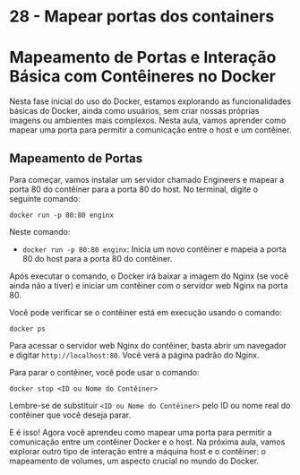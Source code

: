 # 28 - Mapear portas dos containers

# Mapeamento de Portas e Interação Básica com Contêineres no Docker

Nesta fase inicial do uso do Docker, estamos explorando as funcionalidades básicas do Docker, ainda como usuários, sem criar nossas próprias imagens ou ambientes mais complexos. Nesta aula, vamos aprender como mapear uma porta para permitir a comunicação entre o host e um contêiner.

## Mapeamento de Portas

Para começar, vamos instalar um servidor chamado Engineers e mapear a porta 80 do contêiner para a porta 80 do host. No terminal, digite o seguinte comando:

```
docker run -p 80:80 enginx
```

Neste comando:
- ```docker run -p 80:80 enginx```: Inicia um novo contêiner e mapeia a porta 80 do host para a porta 80 do contêiner.
  
Após executar o comando, o Docker irá baixar a imagem do Nginx (se você ainda não a tiver) e iniciar um contêiner com o servidor web Nginx na porta 80.

Você pode verificar se o contêiner está em execução usando o comando:

```
docker ps
```

Para acessar o servidor web Nginx do contêiner, basta abrir um navegador e digitar `http://localhost:80`. Você verá a página padrão do Nginx.

Para parar o contêiner, você pode usar o comando:

```
docker stop <ID ou Nome do Contêiner>
```

Lembre-se de substituir `<ID ou Nome do Contêiner>` pelo ID ou nome real do contêiner que você deseja parar.

E é isso! Agora você aprendeu como mapear uma porta para permitir a comunicação entre um contêiner Docker e o host. Na próxima aula, vamos explorar outro tipo de interação entre a máquina host e o contêiner: o mapeamento de volumes, um aspecto crucial no mundo do Docker.
 
